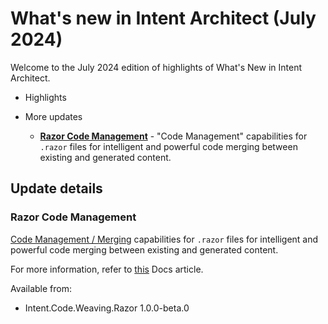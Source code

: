 # What's new in Intent Architect (July 2024)

Welcome to the July 2024 edition of highlights of What's New in Intent Architect.

- Highlights

- More updates
  - **[Razor Code Management](#razor-code-management)** - "Code Management" capabilities for `.razor` files for intelligent and powerful code merging between existing and generated content.

## Update details

### Razor Code Management

[Code Management / Merging](xref:application-development.code-management.about-code-management) capabilities for `.razor` files for intelligent and powerful code merging between existing and generated content.

For more information, refer to [this](xref:application-development.code-weaving-and-generation.about-code-management-razor) Docs article.

Available from:

- Intent.Code.Weaving.Razor 1.0.0-beta.0
